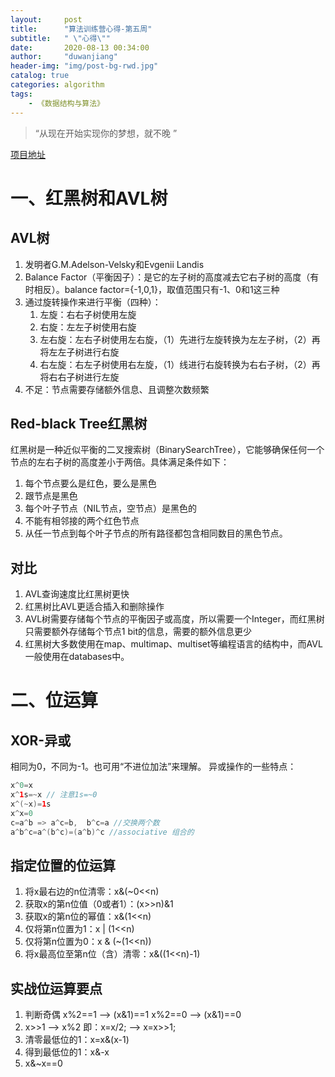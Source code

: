 ```yaml
---
layout: 	post
title: 		"算法训练营心得-第五周"
subtitle:	" \"心得\""
date:		2020-08-13 00:34:00
author:		"duwanjiang"
header-img:	"img/post-bg-rwd.jpg"
catalog: true
categories: algorithm
tags:
    - 《数据结构与算法》
---
```


> “从现在开始实现你的梦想，就不晚 ”

[项目地址](https://github.com/duwanjiang/AlgorithmQIUZHAO)

# 一、红黑树和AVL树
## AVL树
1. 发明者G.M.Adelson-Velsky和Evgenii Landis
2. Balance Factor（平衡因子）：是它的左子树的高度减去它右子树的高度（有时相反）。balance factor={-1,0,1}，取值范围只有-1、0和1这三种
3. 通过旋转操作来进行平衡（四种）：
    1. 左旋：右右子树使用左旋
    2. 右旋：左左子树使用右旋
    3. 左右旋：左右子树使用左右旋，（1）先进行左旋转换为左左子树，（2）再将左左子树进行右旋
    4. 右左旋：右左子树使用右左旋，（1）线进行右旋转换为右右子树，（2）再将右右子树进行左旋
4. 不足：节点需要存储额外信息、且调整次数频繁

## Red-black Tree红黑树
红黑树是一种近似平衡的二叉搜索树（BinarySearchTree），它能够确保任何一个节点的左右子树的高度差小于两倍。具体满足条件如下：
1. 每个节点要么是红色，要么是黑色
2. 跟节点是黑色
3. 每个叶子节点（NIL节点，空节点）是黑色的
4. 不能有相邻接的两个红色节点
5. 从任一节点到每个叶子节点的所有路径都包含相同数目的黑色节点。

## 对比
1. AVL查询速度比红黑树更快
2. 红黑树比AVL更适合插入和删除操作
3. AVL树需要存储每个节点的平衡因子或高度，所以需要一个Integer，而红黑树只需要额外存储每个节点1 bit的信息，需要的额外信息更少
4. 红黑树大多数使用在map、multimap、multiset等编程语言的结构中，而AVL一般使用在databases中。

# 二、位运算
## XOR-异或
相同为0，不同为-1。也可用“不进位加法”来理解。
异或操作的一些特点：

```java
x^0=x
x^1s=~x // 注意1s=~0
x^(~x)=1s
x^x=0
c=a^b => a^c=b,  b^c=a //交换两个数
a^b^c=a^(b^c)=(a^b)^c //associative 组合的
```

## 指定位置的位运算
1. 将x最右边的n位清零：x&(~0<<n)
2. 获取x的第n位值（0或者1）：(x>>n)&1
3. 获取x的第n位的幂值：x&(1<<n)
4. 仅将第n位置为1：x | (1<<n)
5. 仅将第n位置为0：x & (~(1<<n))
6. 将x最高位至第n位（含）清零：x&((1<<n)-1)

## 实战位运算要点
1. 判断奇偶
x%2==1 --> (x&1)==1
x%2==0 --> (x&1)==0
2. x>>1 --> x%2 即：x=x/2; --> x=x>>1;
3. 清零最低位的1：x=x&(x-1)
4. 得到最低位的1：x&-x
5. x&~x==0